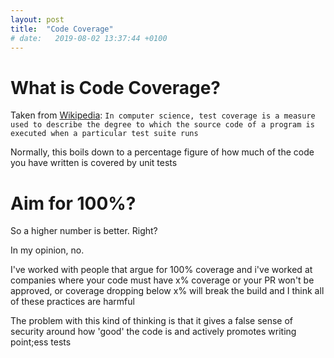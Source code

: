 ```yaml
---
layout: post
title:  "Code Coverage"
# date:   2019-08-02 13:37:44 +0100
---
```

# What is Code Coverage?
Taken from [Wikipedia](https://en.wikipedia.org/wiki/Code_coverage): `In computer science, test coverage is a measure used to describe the degree to which the source code of a program is executed when a particular test suite runs`

Normally, this boils down to a percentage figure of how much of the code you have written is covered by unit tests

# Aim for 100%?
So a higher number is better. Right?

In my opinion, no.

I've worked with people that argue for 100% coverage and i've worked at companies where your code must have x% coverage or your PR won't be approved, or coverage dropping below x% will break the build and I think all of these practices are harmful

The problem with this kind of thinking is that it gives a false sense of security around how 'good' the code is and actively promotes writing point;ess tests

